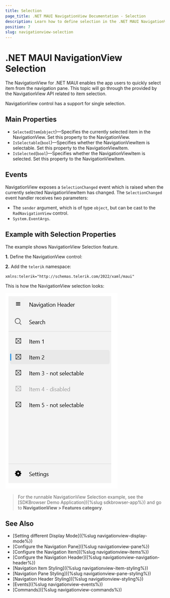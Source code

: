 ```yaml
---
title: Selection
page_title: .NET MAUI NavigationView Documentation - Selection
description: Learn how to define selection in the .NET MAUI NavigationView control.
position: 7
slug: navigationview-selection
---
```


# .NET MAUI NavigationView Selection

The NavigationView for .NET MAUI enables the app users to quickly select item from the navigation pane. This topic will go through the provided by the NavigationView API related to item selection.

NavigationView control has a support for single selection. 

## Main Properties

* `SelectedItem`(`object`)&mdash;Specifies the currently selected item in the NavigationView. Set this property to the NavigationView.
* `IsSelectable`(`bool`)&mdash;Specifies whether the NavigationViewItem is selectable. Set this property to the NavigationViewItem.
* `IsSelected`(`bool`)&mdash;Specifies whether the NavigationViewItem is selected. Set this property to the NavigationViewItem.

## Events

NavigationView exposes a `SelectionChanged` event which is raised when the currently selected NavigationViewItem has changed. The `SelectionChanged` event handler receives two parameters:
* The `sender` argument, which is of type `object`, but can be cast to the `RadNavigationView` control.
* `System.EventArgs`.

## Example with Selection Properties

The example shows NavigationView Selection feature. 

**1.** Define the NavigationView control:

<snippet id='navigationview-selection' />

**2.** Add the `telerik` namespace:

```XAML
xmlns:telerik="http://schemas.telerik.com/2022/xaml/maui"
```

This is how the NavigationView selection looks:

![Telerik UI for .NET MAUI NavigationView Selection](images/navigatioview-selection.png)

> For the runnable NavigationView Selection example, see the [SDKBrowser Demo Application]({%slug sdkbrowser-app%}) and go to **NavigationView > Features category**.

## See Also

- [Setting different Display Mode]({%slug navigationview-display-mode%})
- [Configure the Navigation Pane]({%slug navigationview-pane%})
- [Configure the Navigation Item]({%slug navigationview-items%})
- [Configure the Navigation Header]({%slug navigationview-navigation-header%})
- [Navigation Item Styling]({%slug navigationview-item-styling%})
- [Navigation Pane Styling]({%slug navigationview-pane-styling%})
- [Navigation Header Styling]({%slug navigationview-styling%})
- [Events]({%slug navigationview-events%})
- [Commands]({%slug navigationview-commands%})
